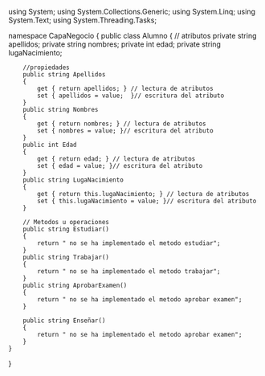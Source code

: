 using System;
using System.Collections.Generic;
using System.Linq;
using System.Text;
using System.Threading.Tasks;

namespace CapaNegocio
{
    public class Alumno
    {
        // atributos
        private string apellidos;
        private string nombres;
        private int edad;
        private string lugaNacimiento;

        //propiedades
        public string Apellidos
        {
            get { return apellidos; } // lectura de atributos
            set { apellidos = value;  }// escritura del atributo
        }
        public string Nombres
        {
            get { return nombres; } // lectura de atributos
            set { nombres = value; }// escritura del atributo
        }
        public int Edad
        {
            get { return edad; } // lectura de atributos
            set { edad = value; }// escritura del atributo
        }
        public string LugaNacimiento
        {
            get { return this.lugaNacimiento; } // lectura de atributos
            set { this.lugaNacimiento = value; }// escritura del atributo
        }

        // Metodos u operaciones
        public string Estudiar()
        {
            return " no se ha implementado el metodo estudiar";
        }
        public string Trabajar()
        {
            return " no se ha implementado el metodo trabajar";
        }
        public string AprobarExamen()
        {
            return " no se ha implementado el metodo aprobar examen";
        }

        public string Enseñar()
        {
            return " no se ha implementado el metodo aprobar examen";
        }
    }
}
